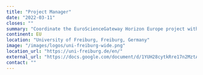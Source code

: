 ```yaml
---
title: "Project Manager"
date: "2022-03-11"
closes: ""
summary: "Coordinate the EuroScienceGateway Horizon Europe project with main responsibilities in project administration, management and financial management."
continent: EU
location: "University of Freiburg, Freiburg, Germany"
image: "/images/logos/uni-freiburg-wide.png"
location_url: "https://uni-freiburg.de/en/"
external_url: "https://docs.google.com/document/d/1YUH28cytkRre17n2MztAU3KsYtTXwWis-wpZVLa-nnE/preview"
contact: ""
---
```

